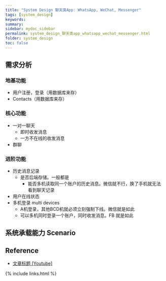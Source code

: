 ```yaml
---
title: "System Design 聊天类App: WhatsApp, WeChat, Messenger"
tags: [system_design]
keywords:
summary:
sidebar: mydoc_sidebar
permalink: system_design_聊天类app_whatsapp_wechat_messenger.html
folder: system_design
toc: false
---
```


## 需求分析

### 地基功能
* 用户注册，登录（用数据库来存）
* Contacts（用数据库来存）

### 核心功能
* 一对一聊天
  * 即时收发消息
  * 一方不在线的收发消息
* 群聊

### 进阶功能
* 历史消息记录
  * 是否后端存储。一般都是
    * 能否多机读取同一个账户的历史消息。微信就不行，换了手机就无法看到聊天记录
* 用户在线状态
* 多机登录 multi devices
  * A机登录，其他BCD机就必须立刻强制下线。微信就是如此
  * 可以多机同时登录一个账户，同时收发消息。FB 就是如此

## 系统承载能力 Scenario

### 



## Reference
* [文章标题 [Youtube]](网址放在这里)

{% include links.html %}
